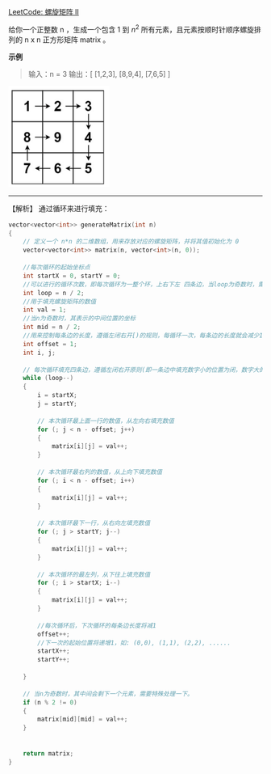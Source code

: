 [LeetCode: 螺旋矩阵 II](https://leetcode.cn/problems/spiral-matrix-ii/description/)

给你一个正整数 n ，生成一个包含 1 到 $n^2$ 所有元素，且元素按顺时针顺序螺旋排列的 n x n 正方形矩阵 matrix 。

**示例**

>输入：n = 3
输出：[ [1,2,3], [8,9,4], [7,6,5] ]

<img src="./Images/59_01.png" width="200" height="200">


---

【解析】
通过循环来进行填充：

```cpp
vector<vector<int>> generateMatrix(int n)
{
    // 定义一个 n*n 的二维数组，用来存放对应的螺旋矩阵，并将其值初始化为 0
    vector<vector<int>> matrix(n, vector<int>(n, 0));

    //每次循环的起始坐标点
    int startX = 0, startY = 0;
    //可以进行的循环次数，即每次循环为一整个环，上右下左 四条边，当loop为奇数时，需要特殊处理中间的值
    int loop = n / 2;
    //用于填充螺旋矩阵的数值
    int val = 1;
    //当n为奇数时，其表示的中间位置的坐标
    int mid = n / 2;
    //用来控制每条边的长度，遵循左闭右开[)的规则，每循环一次，每条边的长度就会减少1
    int offset = 1;
    int i, j;

    // 每次循环填充四条边，遵循左闭右开原则(即一条边中填充数字小的位置为闭，数字大的位置为开)，循环次数为loop
    while (loop--)
    {
        i = startX;
        j = startY;

        // 本次循环最上面一行的数值，从左向右填充数值
        for (; j < n - offset; j++) 
        {
            matrix[i][j] = val++;
        }

        // 本次循环最右列的数值，从上向下填充数值
        for (; i < n - offset; i++) 
        {
            matrix[i][j] = val++;
        }

        // 本次循环最下一行，从右向左填充数值
        for (; j > startY; j--)
        {
            matrix[i][j] = val++;
        }

        // 本次循环的最左列，从下往上填充数值
        for (; i > startX; i--)
        {
            matrix[i][j] = val++;
        }

        //每次循环后，下次循环的每条边长度将减1
        offset++;
        //下一次的起始位置将递增1，如: (0,0), (1,1), (2,2), ......
        startX++;
        startY++;

    }

    // 当n为奇数时，其中间会剩下一个元素，需要特殊处理一下。
    if (n % 2 != 0)
    {
        matrix[mid][mid] = val++;
    }


    return matrix;
}
```


